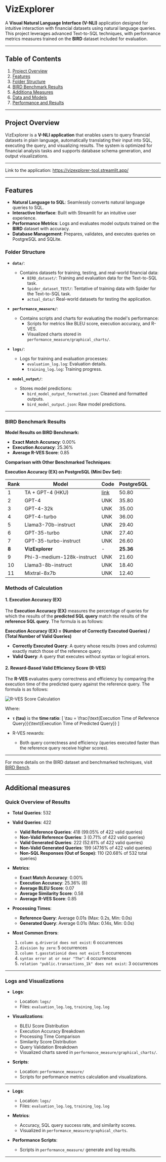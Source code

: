 # **VizExplorer**

A **Visual Natural Language Interface (V-NLI)** application designed for intuitive interaction with financial datasets using natural language queries. This project leverages advanced Text-to-SQL techniques, with performance metrics measures trained on the **BIRD** dataset included for evaluation.

---

## **Table of Contents**

1. [Project Overview](#project-overview)
2. [Features](#features)
3. [Folder Structure](#folder-structure)
4. [BIRD Benchmark Results](#bird-benchmark-results)
5. [Additiona Measures](#additional-measures)
3. [Data and Models](#data-and-models)
4. [Performance and Results](#performance-and-results)

---

## **Project Overview**

VizExplorer is a **V-NLI application** that enables users to query financial datasets in plain language, automatically translating their input into SQL, executing the query, and visualizing results. The system is optimized for financial analysis tasks and supports database schema generation, and output visualizations.

---

Link to the application: https://vizexplorer-tool.streamlit.app/

---

## **Features**

- **Natural Language to SQL**: Seamlessly converts natural language queries to SQL.
- **Interactive Interface**: Built with Streamlit for an intuitive user experience. 
- **Performance Metrics**: Logs and evaluates model outputs trained on the **BIRD** dataset with accuracy.
- **Database Management**: Prepares, validates, and executes queries on PostgreSQL and SQLite.

### Folder Structure

- **`data/`**:
  - Contains datasets for training, testing, and real-world financial data:
    - `BIRD_dataset/`: Training and evaluation data for the Text-to-SQL task.
    - `Spider_dataset_TEST/`: Tentative of training data with Spider for the Text-to-SQL task.
    - `actual_data/`: Real-world datasets for testing the application.

- **`performance_measure/`**:
  - Contains scripts and charts for evaluating the model's performance:
    - Scripts for metrics like BLEU score, execution accuracy, and R-VES.
    - Visualized charts stored in `performance_measure/graphical_charts/`.

- **`logs/`**:
  - Logs for training and evaluation processes:
    - `evaluation_log.log`: Evaluation details.
    - `training_log.log`: Training progress.

- **`model_output/`**:
  - Stores model predictions:
    - `bird_model_output_formatted.json`: Cleaned and formatted outputs.
    - `bird_model_output.json`: Raw model predictions.

---
### BIRD Benchmark Results

**Model Results on BIRD Benchmark:**
- **Exact Match Accuracy**: 0.00%
- **Execution Accuracy**: 25.36%
- **Average R-VES Score**: 0.85

**Comparison with Other Benchmarked Techniques**:

**Execution Accuracy (EX) on PostgreSQL (Mini Dev Set):**

| Rank | Model                  | Code | PostgreSQL |
|------|------------------------|------|------------|
| 1    | TA + GPT-4 (HKU)       | [link](https://github.com/quge2023/TA-SQL) | 50.80      |
| 2    | GPT-4                  | UNK  | 35.80      |
| 3    | GPT-4-32k              | UNK  | 35.00      |
| 4    | GPT-4-turbo            | UNK  | 36.00      |
| 5    | Llama3-70b-instruct    | UNK  | 29.40      |
| 6    | GPT-35-turbo           | UNK  | 27.40      |
| 7    | GPT-35-turbo-instruct  | UNK  | 26.60      |
| **8** | **VizExplorer** | -    | **25.36**  |
| 9    | Phi-3-medium-128k-instruct | UNK  | 21.60      |
| 10    | Llama3-8b-instruct     | UNK  | 18.40      |
| 11   | Mixtral-8x7b           | UNK  | 12.40      |

### Methods of Calculation

#### **1. Execution Accuracy (EX)**
The **Execution Accuracy (EX)** measures the percentage of queries for which the results of the **predicted SQL query** match the results of the **reference SQL query**. The formula is as follows:

**Execution Accuracy (EX) = (Number of Correctly Executed Queries) / (Total Number of Valid Queries)**

- **Correctly Executed Query**: A query whose results (rows and columns) exactly match those of the reference query.
- **Valid Query**: A query that executes without syntax or logical errors.

#### **2. Reward-Based Valid Efficiency Score (R-VES)**
The **R-VES** evaluates query correctness and efficiency by comparing the execution time of the predicted query against the reference query. The formula is as follows:

![R-VES Score Calculation](R-VES_score_calculation.png)

Where:
- **`τ` (tau)** is the **time ratio**:
  \[
  \tau = \frac{\text{Execution Time of Reference Query}}{\text{Execution Time of Predicted Query}}
  \]

- R-VES rewards:
  - Both query correctness and efficiency (queries executed faster than the reference query receive higher scores).
---
For more details on the BIRD dataset and benchmarked techniques, visit [BIRD Bench](https://bird-bench.github.io/).

---

## **Additional measures**

### **Quick Overview of Results**
- **Total Queries**: 532
- **Valid Queries**: 422
  - **Valid Reference Queries**: 418 (99.05% of 422 valid queries)
  - **Non-Valid Reference Queries**: 3 (0.71% of 422 valid queries)
  - **Valid Generated Queries**: 222 (52.61% of 422 valid queries)
  - **Non-Valid Generated Queries**: 199 (47.16% of 422 valid queries)
  - **Non-SQL Responses (Out of Scope)**: 110 (20.68% of 532 total queries)

- **Metrics**:
  - **Exact Match Accuracy**: 0.00%
  - **Execution Accuracy**: 25.36% (8)
  - **Average BLEU Score**: 0.07
  - **Average Similarity Score**: 0.58
  - **Average R-VES Score**: 0.85

- **Processing Times**:
  - **Reference Query**: Average 0.01s (Max: 0.2s, Min: 0.0s)
  - **Generated Query**: Average 0.01s (Max: 0.14s, Min: 0.0s)

- **Most Common Errors**:
  1. `column q.driverid does not exist`: 6 occurrences
  2. `division by zero`: 5 occurrences
  3. `column t.gasstationid does not exist`: 5 occurrences
  4. `syntax error at or near "The"`: 4 occurrences
  5. `relation "public.transactions_1k" does not exist`: 3 occurrences

---

### **Logs and Visualizations**
- **Logs**:
  - Location: `logs/`
  - Files: `evaluation_log.log`, `training_log.log`

- **Visualizations**:
  - BLEU Score Distribution
  - Execution Accuracy Breakdown
  - Processing Time Comparison
  - Similarity Score Distribution
  - Query Validation Breakdown
  - Visualized charts saved in `performance_measure/graphical_charts/`.

- **Scripts**:
  - Location: `performance_measure/`
  - Scripts for performance metrics calculation and visualizations.

---

- **Logs**:
  - Location: `logs/`
  - Files: `evaluation_log.log`, `training_log.log`

- **Metrics**:
  - Accuracy, SQL query success rate, and similarity scores.
  - Visualized in `performance_measure/graphical_charts`.

- **Performance Scripts**:
  - Scripts in `performance_measure/` generate and log results.
---
